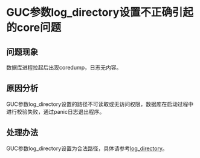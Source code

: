 # GUC参数log\_directory设置不正确引起的core问题<a name="ZH-CN_TOPIC_0289901017"></a>

## 问题现象<a name="zh-cn_topic_0283137178_zh-cn_topic_0059778167_s7a2ed06fefd0448fae90f40fe4291f8d"></a>

数据库进程拉起后出现coredump，日志无内容。

## 原因分析<a name="zh-cn_topic_0283137178_zh-cn_topic_0059778167_s74d2dfcb815b4d8ca504c549a923e5ed"></a>

GUC参数log\_directory设置的路径不可读取或无访问权限，数据库在启动过程中进行校验失败，通过panic日志退出程序。

## 处理办法<a name="zh-cn_topic_0283137178_section485620163250"></a>

GUC参数log\_directory设置为合法路径，具体请参考[log\_directory](../DatabaseReference/记录日志的位置.md#zh-cn_topic_0283136719_zh-cn_topic_0237124721_zh-cn_topic_0059778787_sfbedf09fcf1a4223a4538679f80f12a9)。

